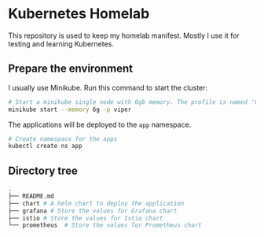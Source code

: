 # Kubernetes Homelab

This repository is used to keep my homelab manifest. Mostly I use it for testing and learning Kubernetes.

## Prepare the environment

I usually use Minikube. Run this command to start the cluster:

```bash
# Start a minikube single node with 6gb memory. The profile is named 'Viper'
minikube start --memory 6g -p viper
```

The applications will be deployed to the `app` namespace.

```bash
# Create namespace for the apps
kubectl create ns app
```

## Directory tree

```bash
.
├── README.md
├── chart # A helm chart to deploy the application
├── grafana # Store the values for Grafana chart
├── istio # Store the values for Istio chart
└── prometheus  # Store the values for Prometheus chart
```